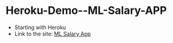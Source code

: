 # Heroku-Demo--ML-Salary-APP
* Starting with Heroku 
* Link to the site: [ML Salary App](https://mlsalary-app.herokuapp.com/)
